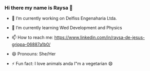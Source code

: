 ### Hi there my name is Raysa 👋


- 🔭 I’m currently working on Delfiss Engenaharia Ltda.
- 🌱 I’m currently learning Wed Development and Physics

- 📫 How to reach me: https://www.linkedin.com/in/raysa-de-jesus-grippa-06887a1b0/
- 😄 Pronouns: She/Her
- ⚡ Fun fact: I love animals anda I"m a vegetarian 😄
